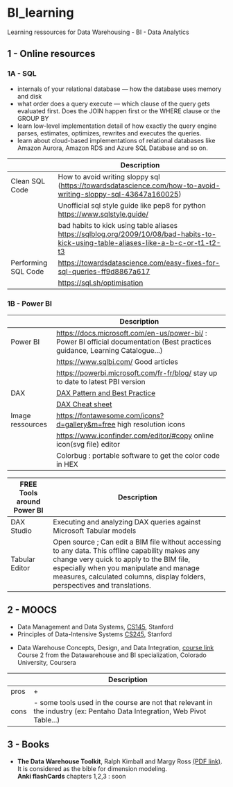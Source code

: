 # BI_learning
Learning ressources for Data Warehousing - BI - Data Analytics 


## 1 - Online resources


### 1A - SQL 


* internals of your relational database — how the database uses memory and disk
* what order does a query execute — which clause of the query gets evaluated first. Does the JOIN happen first or the WHERE clause or the GROUP BY
* learn low-level implementation detail of how exactly the query engine parses, estimates, optimizes, rewrites and executes the queries.
* learn about cloud-based implementations of relational databases like Amazon Aurora, Amazon RDS and Azure SQL Database and so on.

|   | Description 
|---------|--------------------------------------------------------------------------------------------------------------
|Clean SQL Code|How to avoid writing sloppy sql (https://towardsdatascience.com/how-to-avoid-writing-sloppy-sql-43647a160025)
|   |Unofficial sql style guide like pep8 for python https://www.sqlstyle.guide/ 
|   |bad habits to kick using table aliases  https://sqlblog.org/2009/10/08/bad-habits-to-kick-using-table-aliases-like-a-b-c-or-t1-t2-t3
|Performing SQL Code| https://towardsdatascience.com/easy-fixes-for-sql-queries-ff9d8867a617
|   | https://sql.sh/optimisation


### 1B - Power BI

|| Description |
|---------|--------------------------------------------------------------------------------------------------------------|
|Power BI| https://docs.microsoft.com/en-us/power-bi/ : Power BI official documentation (Best practices guidance, Learning Catalogue...)| 
|| https://www.sqlbi.com/ Good articles |
|| https://powerbi.microsoft.com/fr-fr/blog/ stay up to date to latest PBI version |
|DAX| [DAX Pattern and Best Practice](https://www.daxpatterns.com/patterns/?ver=excel-2010-2013) |
||[DAX Cheat sheet](https://pragmaticworks.com/portfolio/dax-cheat-sheet/) 	|
|Image ressources | https://fontawesome.com/icons?d=gallery&m=free high resolution icons|
||https://www.iconfinder.com/editor/#copy online icon(svg file) editor|
||Colorbug : portable software to get the color code in HEX|

 FREE Tools around Power BI | Description 
---------|--------------------------------------------------------------------------------------------------------------
 DAX Studio| Executing and analyzing DAX queries against Microsoft Tabular models
 Tabular Editor|	Open source ; Can edit a BIM file without accessing to any data. This offline capability makes any change very quick to apply to the BIM file, especially when you manipulate and manage measures, calculated columns, display folders, perspectives and translations.



## 2 - MOOCS

* Data Management and Data Systems, [CS145](https://cs145-fa19.github.io/#), Stanford
* Principles of Data-Intensive Systems [CS245](http://web.stanford.edu/class/cs245/#), Stanford


- Data Warehouse Concepts, Design, and Data Integration, [course link](https://www.coursera.org/learn/dwdesign/home/welcome)  
Course 2 from the Datawarehouse and BI specialization, Colorado University, Coursera 

| |Description|
|---------|--------------------------------------------------------------------------------------------------------------|
|pros|+ |
|cons|- some tools used in the course are not that relevant in the industry (ex: Pentaho Data Integration, Web Pivot Table...)|



## 3 - Books

* **The Data Warehouse Toolkit**, Ralph Kimball and Margy Ross [(PDF link)](http://aatinegar.com/wp-content/uploads/2016/05/Kimball_The-Data-Warehouse-Toolkit-3rd-Edition.pdf).  
It is considered as the bible for dimension modeling.  
**Anki flashCards** chapters 1,2,3 : soon 


